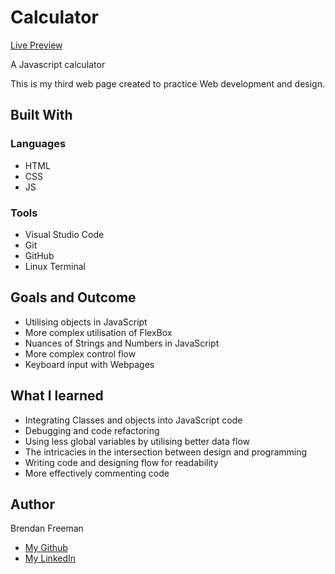 # Calculator
<a href="https://brendanfreeman1.github.io/Calculator/"> Live Preview <a>
<p>A Javascript calculator</p>

<p>This is my third web page created to practice Web development and design.</p>

<h2>Built With</h2>
<h3>Languages</h3>
<ul>
 <li>HTML</li>
 <li>CSS</li>
 <li>JS</li>
</ul>

<h3> Tools </h3>
<ul>
 <li>Visual Studio Code</li>
 <li>Git</li>
 <li>GitHub</li>
 <li>Linux Terminal</li>
</ul>

<h2>Goals and Outcome</h2>
<ul>
 <li>Utilising objects in JavaScript</li>
 <li>More complex utilisation of FlexBox</li>
 <li>Nuances of Strings and Numbers in JavaScript</li>
 <li>More complex control flow</li>
 <li>Keyboard input with Webpages</li>
</ul>

<h2>What I learned</h2>
<ul>
 <li>Integrating Classes and objects into JavaScript code</li>
 <li>Debugging and code refactoring</li>
 <li>Using less global variables by utilising better data flow</li>
 <li>The intricacies in the intersection between design and programming</li>
 <li>Writing code and designing flow for readability</li> 
 <li>More effectively commenting code</li>
</ul>

<h2>Author</h2>
<p>Brendan Freeman</p>
<ul>
  <li><a href="https://github.com/BrendanFreeman1"> My Github </a></li>
  <li><a href="https://linkedin.com/in/BrendanFreeman1"> My LinkedIn </a></li>
</ul>